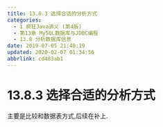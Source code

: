 ```yaml
---
title: 13.8.3 选择合适的分析方式
categories: 
  - 1 疯狂Java讲义 (第4版)
  - 第13章 MySQL数据库与JDBC编程
  - 13.8 分析数据库信息
date: 2019-07-05 21:40:19
updated: 2020-02-07 01:34:56
abbrlink: cd483ab1
---
```

# 13.8.3 选择合适的分析方式 #
主要是比较和数据表方式,后续在补上.


